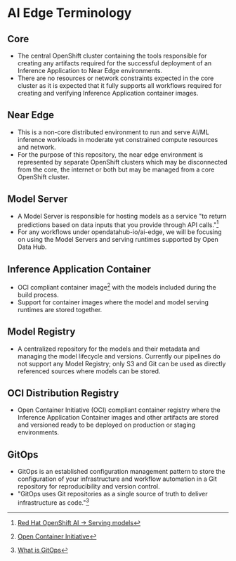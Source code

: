 # AI Edge Terminology

## Core

- The central OpenShift cluster containing the tools responsible for creating any artifacts required for the successful deployment of an Inference Application to Near Edge environments.
- There are no resources or network constraints expected in the core cluster as it is expected that it fully supports all workflows required for creating and verifying Inference Application container images.

## Near Edge

- This is a non-core distributed environment to run and serve AI/ML inference workloads in moderate yet constrained compute resources and network.
- For the purpose of this repository, the near edge environment is represented by separate OpenShift clusters which may be disconnected from the core, the internet or both but may be managed from a core OpenShift cluster.

## Model Server

- A Model Server is responsible for hosting models as a service "to return predictions based on data inputs that you provide through API calls."[^2]
- For any workflows under opendatahub-io/ai-edge, we will be focusing on using the Model Servers and serving runtimes supported by Open Data Hub.

## Inference Application Container

- OCI compliant container image[^3] with the models included during the build process.
- Support for container images where the model and model serving runtimes are stored together.

## Model Registry

- A centralized repository for the models and their metadata and managing the model lifecycle and versions. Currently our pipelines do not support any Model Registry; only S3 and Git can be used as directly referenced sources where models can be stored.

## OCI Distribution Registry

- Open Container Initiative (OCI) compliant container registry where the Inference Application Container images and other artifacts are stored and versioned ready to be deployed on production or staging environments.

## GitOps

- GitOps is an established configuration management pattern to store the configuration of your infrastructure and workflow automation in a Git repository for reproducibility and version control.
- "GitOps uses Git repositories as a single source of truth to deliver infrastructure as code."[^1]

[^1]: [What is GitOps](https://www.redhat.com/en/topics/devops/what-is-gitops)
[^2]: [Red Hat OpenShift AI -> Serving models](https://access.redhat.com/documentation/en-us/red_hat_openshift_ai_self-managed/2.8/html/serving_models/about-model-serving_about-model-serving)
[^3]: [Open Container Initiative](https://opencontainers.org/)
